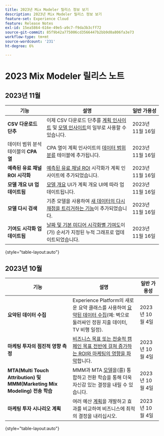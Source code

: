```yaml
---
title: 2023년 Mix Modeler 릴리스 정보 보기
description: 2023년 Mix Modeler 릴리스 정보 보기
feature-set: Experience Cloud
feature: Release Notes
exl-id: 15ea5864-616e-49e5-a9c7-f9da3b3cff72
source-git-commit: 85f9b42a775006cd3566447b2bb9d0a806fa3e73
workflow-type: tm+mt
source-wordcount: '231'
ht-degree: 6%

---
```


# 2023 Mix Modeler 릴리스 노트

## 2023년 11월


| 기능 | 설명 | 일반 가용성 |
|---|---|---|
| **CSV 다운로드 단추** | 이제 CSV 다운로드 단추를 [계획 인사이트](../plans/build.md) 및 [모델 인사이트](../models/insights.md#model-insights)의 일부로 사용할 수 있습니다. | 2023년 11월 16일 |
| 데이터 범위 분석 테이블의 **CPA 열** | CPA 열이 계획 인사이트의 [데이터 범위 분류](../plans/build.md) 테이블에 추가됩니다. | 2023년 11월 16일 |
| **예측된 유료 채널 ROI 시각화** | [예측된 유료 채널 ROI](../plans/build.md) 시각화가 계획 인사이트에 추가되었습니다. | 2023년 11월 16일 |
| **모델 개요 UI 업데이트됨** | [모델 개요](../models/overview.md) UI가 계획 개요 UI에 따라 업데이트됩니다. | 2023년 11월 16일 |
| **모델 다시 검색** | 기존 모델을 사용하여 [새 데이터의 다시 채점을 트리거하는 기능](../models/overview.md#rescore)이 추가되었습니다. | 2023년 11월 16일 |
| **기여도 시각화 업데이트됨** | [날짜 및 기본 미디어 시각화별 기여도](../models/insights.md#model-insights)이(가) 순서가 지정된 누적 그래프로 업데이트되었습니다. | 2023년 11월 16일 |

{style="table-layout:auto"}


## 2023년 10월

| 기능 | 설명 | 일반 가용성 |
|---|---|---|
| **요약된 데이터 수집** | Experience Platform의 새로운 요약 클래스를 사용하여 [요약된 데이터 수집](../ingest-data/overview.md)(예: 벽으로 둘러싸인 정원 지출 데이터, TV 비행 일정). | 2023년 10월 4일 |
| **마케팅 투자의 점진적 영향 측정** | [비즈니스 목표 또는 전술적 캠페인 목표 전반에 걸쳐 증가하는 ROI와 마케팅의 영향을 파악](../dashboard/overview.md)합니다. | 2023년 10월 4일 |
| **MTA(Multi Touch Attribution) 및 MMM(Marketing Mix Modeling) 전송 학습** | MMM과 MTA [모델](../models/overview.md)을(를) 통합하고 전환 학습을 통해 더욱 자신감 있는 결정을 내릴 수 있습니다. | 2023년 10월 4일 |
| **마케팅 투자 시나리오 계획** | 여러 예산 [계획](../plans/overview.md)을 개발하고 효과를 비교하여 비즈니스에 최적의 결정을 내리십시오. | 2023년 10월 4일 |

{style="table-layout:auto"}
